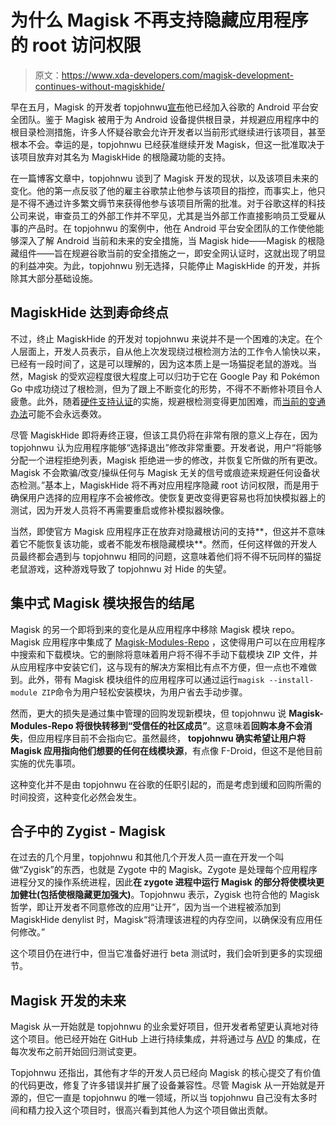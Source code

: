 # 为什么 Magisk 不再支持隐藏应用程序的 root 访问权限

> 原文：<https://www.xda-developers.com/magisk-development-continues-without-magiskhide/>

早在五月，Magisk 的开发者 topjohnwu[宣布](https://www.xda-developers.com/magisk-developer-topjohnwu-leaves-apple-joins-google/)他已经加入谷歌的 Android 平台安全团队。鉴于 Magisk 被用于为 Android 设备提供根目录，并规避应用程序中的根目录检测措施，许多人怀疑谷歌会允许开发者以当前形式继续进行该项目，甚至根本不会。幸运的是，topjohnwu 已经获准继续开发 Magisk，但这一批准取决于该项目放弃对其名为 MagiskHide 的根隐藏功能的支持。

在一篇博客文章中，topjohnwu 谈到了 Magisk 开发的现状，以及该项目未来的变化。他的第一点反驳了他的雇主谷歌禁止他参与该项目的指控，而事实上，他只是不得不通过许多繁文缛节来获得他参与该项目所需的批准。对于谷歌这样的科技公司来说，审查员工的外部工作并不罕见，尤其是当外部工作直接影响员工受雇从事的产品时。在 topjohnwu 的案例中，他在 Android 平台安全团队的工作使他能够深入了解 Android 当前和未来的安全措施，当 Magisk hide——Magisk 的根隐藏组件——旨在规避谷歌当前的安全措施之一，即安全网认证时，这就出现了明显的利益冲突。为此，topjohnwu 别无选择，只能停止 MagiskHide 的开发，并拆除其大部分基础设施。

## MagiskHide 达到寿命终点

不过，终止 MagiskHide 的开发对 topjohnwu 来说并不是一个困难的决定。在个人层面上，开发人员表示，自从他上次发现绕过根检测方法的工作令人愉快以来，已经有一段时间了，这是可以理解的，因为这本质上是一场猫捉老鼠的游戏。当然，Magisk 的受欢迎程度很大程度上可以归功于它在 Google Pay 和 Pokémon Go 中成功绕过了根检测，但为了跟上不断变化的形势，不得不不断修补项目令人疲惫。此外，随着[硬件支持认证](https://www.xda-developers.com/safetynet-hardware-attestation-hide-root-magisk/)的实施，规避根检测变得更加困难，而[当前的变通办法](https://www.xda-developers.com/bypass-safetynet-hardware-attestation-unlocked-bootloader-magisk-module/)可能不会永远奏效。

尽管 MagiskHide 即将寿终正寝，但该工具仍将在非常有限的意义上存在，因为 topjohnwu 认为应用程序能够“选择退出”修改非常重要。开发者说，用户“将能够分配一个进程拒绝列表，Magisk 拒绝进一步的修改，并恢复它所做的所有更改。Magisk 不会欺骗/改变/操纵任何与 Magisk 无关的信号或痕迹来规避任何设备状态检测。”基本上，MagiskHide 将不再对应用程序隐藏 root 访问权限，而是用于确保用户选择的应用程序不会被修改。使恢复更改变得更容易也将加快模拟器上的测试，因为开发人员将不再需要重启或修补模拟器映像。

当然，即使官方 Magisk 应用程序正在放弃对隐藏根访问的支持**，但这并不意味着它不能恢复该功能，或者不能发布根隐藏模块**。然而，任何这样做的开发人员最终都会遇到与 topjohnwu 相同的问题，这意味着他们将不得不玩同样的猫捉老鼠游戏，这种游戏导致了 topjohnwu 对 Hide 的失望。

## 集中式 Magisk 模块报告的结尾

Magisk 的另一个即将到来的变化是从应用程序中移除 Magisk 模块 repo。Magisk 应用程序中集成了 [Magisk-Modules-Repo](https://github.com/Magisk-Modules-Repo) ，这使得用户可以在应用程序中搜索和下载模块。它的删除将意味着用户将不得不手动下载模块 ZIP 文件，并从应用程序中安装它们，这与现有的解决方案相比有点不方便，但一点也不难做到。此外，带有 Magisk 模块组件的应用程序可以通过运行`magisk --install-module ZIP`命令为用户轻松安装模块，为用户省去手动步骤。

然而，更大的损失是通过集中管理的回购发现新模块，但 topjohnwu 说 **Magisk-Modules-Repo 将很快转移到“受信任的社区成员”**。这意味着**回购本身不会消失**，但应用程序目前不会指向它。虽然最终， **topjohnwu 确实希望让用户将 Magisk 应用指向他们想要的任何在线模块源**，有点像 F-Droid，但这不是他目前实施的优先事项。

这种变化并不是由 topjohnwu 在谷歌的任职引起的，而是考虑到缓和回购所需的时间投资，这种变化必然会发生。

## 合子中的 Zygist - Magisk

在过去的几个月里，topjohnwu 和其他几个开发人员一直在开发一个叫做“Zygisk”的东西，也就是 Zygote 中的 Magisk。Zygote 是处理每个应用程序进程分叉的操作系统进程，因此**在 zygote 进程中运行 Magisk 的部分将使模块更加健壮(包括使根隐藏更加强大)**。Topjohnwu 表示，Zygisk 也符合他的 Magisk 哲学，即让开发者不同意修改的应用“让开”，因为当一个进程被添加到 MagiskHide denylist 时，Magisk“将清理该进程的内存空间，以确保没有应用任何修改。”

这个项目仍在进行中，但当它准备好进行 beta 测试时，我们会听到更多的实现细节。

## Magisk 开发的未来

Magisk 从一开始就是 topjohnwu 的业余爱好项目，但开发者希望更认真地对待这个项目。他已经开始在 GitHub 上进行持续集成，并将通过与 [AVD](https://developer.android.com/studio/run/managing-avds) 的集成，在每次发布之前开始回归测试变更。

Topjohnwu 还指出，其他有才华的开发人员已经向 Magisk 的核心提交了有价值的代码更改，修复了许多错误并扩展了设备兼容性。尽管 Magisk 从一开始就是开源的，但它一直是 topjohnwu 的唯一领域，所以当 topjohnwu 自己没有太多时间和精力投入这个项目时，很高兴看到其他人为这个项目做出贡献。